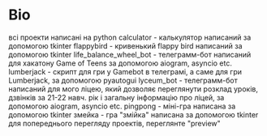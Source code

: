 # Bio
всі проекти написані на python
calculator - калькулятор написаний за допомогою tkinter
flappybird - кривенький flappy bird написаний за допомогою tkinter
life_balance_wheel_bot - телеграмм-бот написаний для хакатону Game of Teens за допомогою aiogram, asyncio etc.
lumberjack - скрипт для гри у Gamebot в телеграмі, а саме для гри Lumberjack, за допомогою pyautogui
lyceum_bot - телеграмм-бот написаний для мого ліцею, який дозволяє переглянути розклад уроків, дзвінків за 21-22 навч. рік і загальну інформацію про ліцей, за допомогою aiogram, asyncio etc.
pingpong - міні-гра написана за допомогою tkinter
змейка - гра "змійка" написана за допомогою tkinter
для попереднього перегляду проектів, переглянте "preview"
